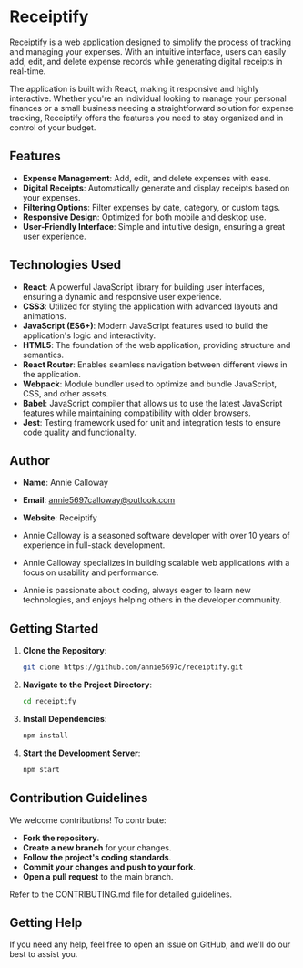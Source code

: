 # Receiptify

Receiptify is a web application designed to simplify the process of tracking and managing your expenses. With an intuitive interface, users can easily add, edit, and delete expense records while generating digital receipts in real-time. 

The application is built with React, making it responsive and highly interactive. Whether you're an individual looking to manage your personal finances or a small business needing a straightforward solution for expense tracking, Receiptify offers the features you need to stay organized and in control of your budget.

## Features

- **Expense Management**: Add, edit, and delete expenses with ease.
- **Digital Receipts**: Automatically generate and display receipts based on your expenses.
- **Filtering Options**: Filter expenses by date, category, or custom tags.
- **Responsive Design**: Optimized for both mobile and desktop use.
- **User-Friendly Interface**: Simple and intuitive design, ensuring a great user experience.

## Technologies Used

- **React**: A powerful JavaScript library for building user interfaces, ensuring a dynamic and responsive user experience.
- **CSS3**: Utilized for styling the application with advanced layouts and animations.
- **JavaScript (ES6+)**: Modern JavaScript features used to build the application's logic and interactivity.
- **HTML5**: The foundation of the web application, providing structure and semantics.
- **React Router**: Enables seamless navigation between different views in the application.
- **Webpack**: Module bundler used to optimize and bundle JavaScript, CSS, and other assets.
- **Babel**: JavaScript compiler that allows us to use the latest JavaScript features while maintaining compatibility with older browsers.
- **Jest**: Testing framework used for unit and integration tests to ensure code quality and functionality.


## Author

- **Name**: Annie Calloway  
- **Email**: annie5697calloway@outlook.com
- **Website**: Receiptify

- Annie Calloway is a seasoned software developer with over 10 years of experience in full-stack development.
- Annie Calloway specializes in building scalable web applications with a focus on usability and performance.
- Annie is passionate about coding, always eager to learn new technologies, and enjoys helping others in the developer community.

## Getting Started

1. **Clone the Repository**:
   ```bash
   git clone https://github.com/annie5697c/receiptify.git
2. **Navigate to the Project Directory**:
   ```bash
   cd receiptify
3. **Install Dependencies**:
   ```bash
   npm install
4. **Start the Development Server**:
   ```bash
   npm start
## Contribution Guidelines
We welcome contributions! To contribute:

- **Fork the repository**.
- **Create a new branch** for your changes.
- **Follow the project's coding standards**.
- **Commit your changes and push to your fork**.
- **Open a pull request** to the main branch.

Refer to the CONTRIBUTING.md file for detailed guidelines.

## Getting Help
If you need any help, feel free to open an issue on GitHub, and we'll do our best to assist you.

